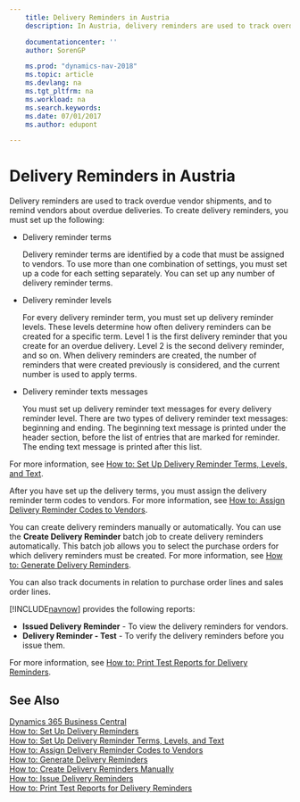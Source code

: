 ```yaml
---
    title: Delivery Reminders in Austria
    description: In Austria, delivery reminders are used to track overdue vendor shipments, and to remind vendors about overdue deliveries. 

    documentationcenter: ''
    author: SorenGP

    ms.prod: "dynamics-nav-2018"
    ms.topic: article
    ms.devlang: na
    ms.tgt_pltfrm: na
    ms.workload: na
    ms.search.keywords:
    ms.date: 07/01/2017
    ms.author: edupont

---
```

# Delivery Reminders in Austria
Delivery reminders are used to track overdue vendor shipments, and to remind vendors about overdue deliveries. To create delivery reminders, you must set up the following:  

- Delivery reminder terms  

    Delivery reminder terms are identified by a code that must be assigned to vendors. To use more than one combination of settings, you must set up a code for each setting separately. You can set up any number of delivery reminder terms.  

- Delivery reminder levels  

    For every delivery reminder term, you must set up delivery reminder levels. These levels determine how often delivery reminders can be created for a specific term. Level 1 is the first delivery reminder that you create for an overdue delivery. Level 2 is the second delivery reminder, and so on. When delivery reminders are created, the number of reminders that were created previously is considered, and the current number is used to apply terms.  

- Delivery reminder texts messages  

    You must set up delivery reminder text messages for every delivery reminder level. There are two types of delivery reminder text messages: beginning and ending. The beginning text message is printed under the header section, before the list of entries that are marked for reminder. The ending text message is printed after this list.  

For more information, see [How to: Set Up Delivery Reminder Terms, Levels, and Text](how-to-set-up-delivery-reminder-terms-levels-and-text.md).  

After you have set up the delivery terms, you must assign the delivery reminder term codes to vendors. For more information, see [How to: Assign Delivery Reminder Codes to Vendors](how-to-assign-delivery-reminder-codes-to-vendors.md).  

You can create delivery reminders manually or automatically. You can use the **Create Delivery Reminder** batch job to create delivery reminders automatically. This batch job allows you to select the purchase orders for which delivery reminders must be created. For more information, see [How to: Generate Delivery Reminders](how-to-issue-delivery-reminders.md).  

You can also track documents in relation to purchase order lines and sales order lines.  

[!INCLUDE[navnow](../../includes/navnow_md.md)] provides the following reports:  

- **Issued Delivery Reminder** - To view the delivery reminders for vendors.  
- **Delivery Reminder - Test** - To verify the delivery reminders before you issue them.  

For more information, see [How to: Print Test Reports for Delivery Reminders](how-to-print-test-reports-for-delivery-reminders.md).  

## See Also
[Dynamics 365 Business Central](/dynamics365/business-central/)  
[How to: Set Up Delivery Reminders](how-to-set-up-delivery-reminders.md)   
 [How to: Set Up Delivery Reminder Terms, Levels, and Text](how-to-set-up-delivery-reminder-terms-levels-and-text.md)   
 [How to: Assign Delivery Reminder Codes to Vendors](how-to-assign-delivery-reminder-codes-to-vendors.md)   
 [How to: Generate Delivery Reminders](how-to-generate-delivery-reminders.md)   
 [How to: Create Delivery Reminders Manually](how-to-create-delivery-reminders-manually.md)   
 [How to: Issue Delivery Reminders](how-to-issue-delivery-reminders.md)   
 [How to: Print Test Reports for Delivery Reminders](how-to-print-test-reports-for-delivery-reminders.md)
